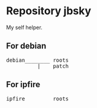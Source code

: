 # Repository jbsky
My self helper.
## For debian
<pre>debian________ roots
          |___ patch</pre>

## For ipfire
<pre>ipfire________ roots</pre>
